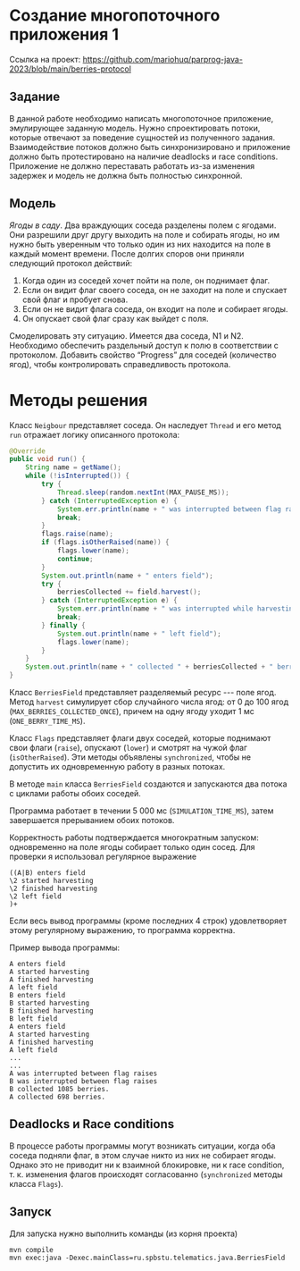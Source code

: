 # Создание многопоточного приложения 1

Ссылка на проект: https://github.com/mariohuq/parprog-java-2023/blob/main/berries-protocol

<!--
Отчет должен содержать задание, методы решения, листинги выполненных команд и написанного кода (нужно приводить не весь код (он в git!), а наиболее значимые его части).
В отчете должна быть приведена ссылка на репозиторий git, где размещен код задания.
Отчет должен быть оформлен в wiki (форматирование http://www.redmine.org/projects/redmine/wiki/RedmineTextFormattingTextile)
-->

## Задание

В данной работе необходимо написать многопоточное приложение, эмулирующее заданную модель. Нужно спроектировать потоки, которые отвечают за поведение сущностей из полученного задания. Взаимодействие потоков должно быть синхронизировано и приложение должно быть протестировано на наличие deadlocks и race conditions. Приложение не должно переставать работать из-за изменения задержек и модель не должна быть полностью синхронной.

## Модель

_Ягоды в саду_. Два враждующих соседа разделены полем с ягодами.
Они разрешили друг другу выходить на поле и собирать ягоды,
но им нужно быть уверенным что только один из них находится на поле в каждый момент времени.
После долгих споров они приняли следующий протокол действий:

1. Когда один из соседей хочет пойти на поле, он поднимает флаг.
2. Если он видит флаг своего соседа, он не заходит на поле и спускает свой флаг и пробует снова.
3. Если он не видит флага соседа, он входит на поле и собирает ягоды.
4. Он опускает свой флаг сразу как выйдет с поля.

Смоделировать эту ситуацию.
Имеется два соседа, N1 и N2.
Необходимо обеспечить раздельный доступ к полю в соответствии с протоколом.
Добавить свойство “Progress” для соседей (количество ягод), чтобы контролировать справедливость протокола.

# Методы решения

Класс `Neigbour` представляет соседа. Он наследует `Thread` и 
его метод `run` отражает логику описанного протокола:

```java
@Override
public void run() {
    String name = getName();
    while (!isInterrupted()) {
        try {
            Thread.sleep(random.nextInt(MAX_PAUSE_MS));
        } catch (InterruptedException e) {
            System.err.println(name + " was interrupted between flag raises");
            break;
        }
        flags.raise(name);
        if (flags.isOtherRaised(name)) {
            flags.lower(name);
            continue;
        }
        System.out.println(name + " enters field");
        try {
            berriesCollected += field.harvest();
        } catch (InterruptedException e) {
            System.err.println(name + " was interrupted while harvesting");
            break;
        } finally {
            System.out.println(name + " left field");
            flags.lower(name);
        }
    }
    System.out.println(name + " collected " + berriesCollected + " berries.");
}
```

Класс `BerriesField` представляет разделяемый ресурс --- поле ягод.
Метод `harvest` симулирует сбор случайного числа ягод:
от 0 до 100 ягод (`MAX_BERRIES_COLLECTED_ONCE`), причем на одну ягоду уходит 1 мс (`ONE_BERRY_TIME_MS`).

Класс `Flags` представляет флаги двух соседей, которые
поднимают свои флаги (`raise`), опускают (`lower`) и смотрят на чужой флаг (`isOtherRaised`).
Эти методы объявлены `synchronized`, чтобы не допустить их одновременную работу в разных потоках.

В методе `main` класса `BerriesField` создаются и запускаются два потока с циклами работы обоих соседей.

Программа работает в течении 5 000 мс (`SIMULATION_TIME_MS`), затем завершается прерыванием обоих потоков.

Корректность работы подтверждается многократным запуском: одновременно на поле ягоды собирает только один сосед.
Для проверки я использовал регулярное выражение

```regexp
((A|B) enters field
\2 started harvesting
\2 finished harvesting
\2 left field
)+
```

Если весь вывод программы (кроме последних 4 строк)
удовлетворяет этому регулярному выражению, то программа корректна.

Пример вывода программы:

```
A enters field
A started harvesting
A finished harvesting
A left field
B enters field
B started harvesting
B finished harvesting
B left field
A enters field
A started harvesting
A finished harvesting
A left field
...
...
A was interrupted between flag raises
B was interrupted between flag raises
B collected 1085 berries.
A collected 698 berries.
```

## Deadlocks и Race conditions

В процессе работы программы могут возникать ситуации, когда оба соседа подняли флаг,
в этом случае никто из них не собирает ягоды. Однако это не приводит ни к взаимной блокировке,
ни к race condition, т. к. изменения флагов происходят согласованно (`synchronized` методы класса `Flags`).

## Запуск

Для запуска нужно выполнить команды (из корня проекта)

```shell
mvn compile
mvn exec:java -Dexec.mainClass=ru.spbstu.telematics.java.BerriesField
```